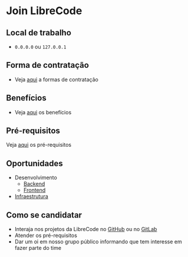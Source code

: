 # Join LibreCode

## Local de trabalho
* `0.0.0.0` ou `127.0.0.1`

## Forma de contratação

* Veja [aqui](docs/forma-contratacao.md) a formas de contratação

## Benefícios

* Veja [aqui](docs/beneficios.md) os benefícios

## Pré-requisitos

Veja [aqui](docs/pre-requisitos.md) os pré-requisitos

## Oportunidades
* Desenvolvimento
  * [Backend](docs/requisitos-backend.md)
  * [Frontend](docs/requisitos-frontend.md)
* [Infraestrutura](docs/requisitos-infraestrutura.md)

## Como se candidatar

* Interaja nos projetos da LibreCode no [GitHub](https://github.com/LibreCodeCoop) ou no [GitLab](https://gitlab.com/LibreCodeCoop)
* Atender os pré-requisitos
* Dar um oi em nosso grupo público informando que tem interesse em fazer parte do time